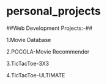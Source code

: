 # personal_projects #
##Web Development Projects:-##

1.Movie Database

2.POCOLA-Movie Recommender

3.TicTacToe-3X3

4.TicTacToe-ULTIMATE

